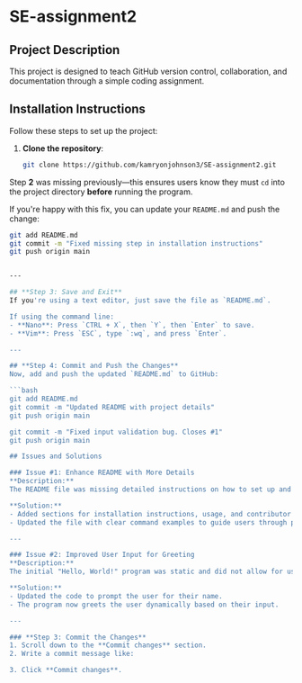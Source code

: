 # SE-assignment2
## Project Description
This project is designed to teach GitHub version control, collaboration, and documentation through a simple coding assignment.

## Installation Instructions
Follow these steps to set up the project:

1. **Clone the repository**:
   ```bash
   git clone https://github.com/kamryonjohnson3/SE-assignment2.git

Step **2** was missing previously—this ensures users know they must `cd` into the project directory **before** running the program.  

If you're happy with this fix, you can update your `README.md` and push the change:  
```bash
git add README.md
git commit -m "Fixed missing step in installation instructions"
git push origin main


---

## **Step 3: Save and Exit**
If you're using a text editor, just save the file as `README.md`.

If using the command line:
- **Nano**: Press `CTRL + X`, then `Y`, then `Enter` to save.
- **Vim**: Press `ESC`, type `:wq`, and press `Enter`.

---

## **Step 4: Commit and Push the Changes**
Now, add and push the updated `README.md` to GitHub:

```bash
git add README.md
git commit -m "Updated README with project details"
git push origin main

git commit -m "Fixed input validation bug. Closes #1"
git push origin main

## Issues and Solutions

### Issue #1: Enhance README with More Details
**Description:**  
The README file was missing detailed instructions on how to set up and run the project.  

**Solution:**  
- Added sections for installation instructions, usage, and contributor information.  
- Updated the file with clear command examples to guide users through project setup.

---

### Issue #2: Improved User Input for Greeting
**Description:**  
The initial "Hello, World!" program was static and did not allow for user interaction.  

**Solution:**  
- Updated the code to prompt the user for their name.  
- The program now greets the user dynamically based on their input.

---

### **Step 3: Commit the Changes**
1. Scroll down to the **Commit changes** section.
2. Write a commit message like:

3. Click **Commit changes**.

